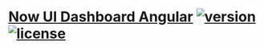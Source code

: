 # [Now UI Dashboard Angular](https://creativetimofficial.github.io/now-ui-dashboard-angular) [![version][version-badge]][CHANGELOG] [![license][license-badge]][LICENSE]

[CHANGELOG]: ./CHANGELOG.md
[LICENSE]: ./LICENSE
[version-badge]: https://img.shields.io/badge/version-1.4.0-blue.svg
[license-badge]: https://img.shields.io/badge/license-MIT-blue.svg
